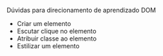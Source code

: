 Dúvidas para direcionamento de aprendizado DOM

- Criar um elemento
- Escutar clique no elemento
- Atribuir classe ao elemento
- Estilizar um elemento